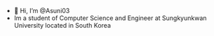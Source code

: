 - 👋 Hi, I’m @Asuni03
- Im a student of Computer Science and Engineer at Sungkyunkwan University located in South Korea

<!---
Asuni03/Asuni03 is a ✨ special ✨ repository because its `README.md` (this file) appears on your GitHub profile.
You can click the Preview link to take a look at your changes.
--->
